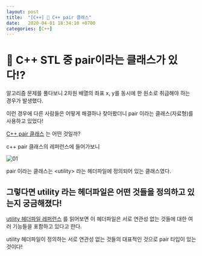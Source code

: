 ```yaml
---
layout: post
title:  "[C++] 🤲 C++ pair 클래스"
date:   2020-04-01 18:34:10 +0700
categories: [C++]
---
```


# 🙌 C++ STL 중 pair이라는 클래스가 있다!?

알고리즘 문제를 풀다보니 2차원 배열의 좌표 x, y를 동시에 한 원소로 취급해야 하는 경우가 발생했다.

이런 경우에 다른 사람들은 어떻게 해결하나 찾아봤더니 pair 이라는 클래스(자료형)를 사용하고 있었다!

[C++ pair 클래스](http://www.cplusplus.com/reference/utility/pair/) 는 어떤 것일까?

c++ pair 클래스의 레퍼런스에 들어가보니

![01](https://user-images.githubusercontent.com/31889335/78138994-c2151500-7462-11ea-8bd1-e5b670fcf95e.PNG)

pair 이라는 클래스는 \<utility> 라는 헤더파일에 정의되어 있는 클래스였다.

## 그렇다면 __utility 라는 헤더파일은 어떤 것들을 정의하고 있는지__ 궁금해졌다!

[utility 헤더파일 레퍼런스](http://www.cplusplus.com/reference/utility/) 를 읽어보면 이 헤더파일은 서로 연관성 없는 것들에 대한 여러 기능들을 포함하고 있다고 한다.

utility 헤더파일이 정의하는 서로 연관성 없는 것들의 대표적인 것으로 pair 타입이 있는 것이다!

